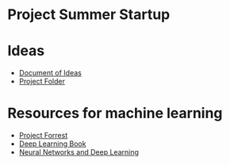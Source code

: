 # Project Summer Startup

Ideas
===================
* [Document of Ideas](https://docs.google.com/document/d/1w1syyt7Mo19q6PWwSv0pYUmBF4MPqxRJeB31a-aM_ls/edit?usp=sharing)
* [Project Folder](https://drive.google.com/drive/folders/0B3RzrG9m111TSnRvVHZwSHg5TlE)


Resources for machine learning
===================
* [Project Forrest](http://www.projectforrest.com/path/83)
* [Deep Learning Book](http://www.deeplearningbook.org/)
* [Neural Networks and Deep Learning](http://neuralnetworksanddeeplearning.com/)
